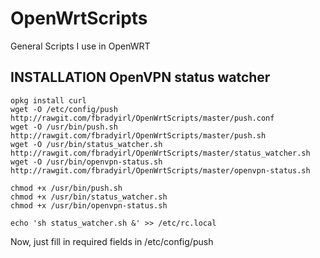 # OpenWrtScripts
General Scripts I use in OpenWRT


## INSTALLATION OpenVPN status watcher
```
opkg install curl
wget -O /etc/config/push http://rawgit.com/fbradyirl/OpenWrtScripts/master/push.conf
wget -O /usr/bin/push.sh http://rawgit.com/fbradyirl/OpenWrtScripts/master/push.sh
wget -O /usr/bin/status_watcher.sh http://rawgit.com/fbradyirl/OpenWrtScripts/master/status_watcher.sh
wget -O /usr/bin/openvpn-status.sh http://rawgit.com/fbradyirl/OpenWrtScripts/master/openvpn-status.sh

chmod +x /usr/bin/push.sh
chmod +x /usr/bin/status_watcher.sh
chmod +x /usr/bin/openvpn-status.sh

echo 'sh status_watcher.sh &' >> /etc/rc.local 
```
Now, just fill in required fields in /etc/config/push
